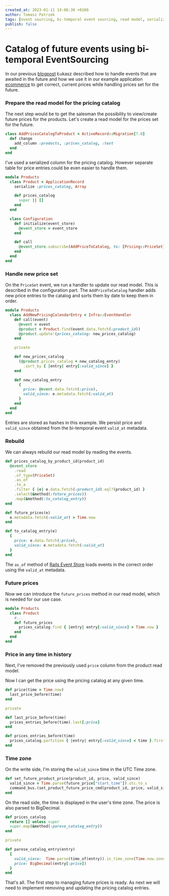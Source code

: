 ```yaml
---
created_at: 2023-01-11 14:08:30 +0100
author: Tomasz Patrzek
tags: [event sourcing, bi-temporal event sourcing, read model, serialized db column]
publish: false
---
```


# Catalog of future events using bi-temporal EventSourcing

In our previous [blogpost](https://blog.arkency.com/fixing-the-past-and-dealing-with-the-future-using-bi-temporal-eventsourcing/) Łukasz described how to handle events that are awaited in the future and how we use it in our example application [ecommerce](https://github.com/RailsEventStore/ecommerce/) to get correct, current prices while handling prices set for the future.


### Prepare the read model for the pricing catalog

The next step would be to get the salesman the possibility to view/create future prices for the products.
Let's create a read model for the prices set for the future.


```ruby
class AddPricesCatalogToProduct < ActiveRecord::Migration[7.0]
  def change
    add_column :products, :prices_catalog, :text
  end
end
```

I've used a serialized column for the pricing catalog. However separate table for price entries could be even easier to handle them.

```ruby
module Products
  class Product < ApplicationRecord
    serialize :prices_catalog, Array

    def prices_catalog
      super || []
    end
  end

  class Configuration
    def initialize(event_store)
      @event_store = event_store
    end

    def call
      @event_store.subscribe(AddPriceToCatalog, to: [Pricing::PriceSet])
    end
  end
end
```
### Handle new price set

On the `PriceSet` event, we run a handler to update our read model. This is described in the configuration part.
The `AddPriceToCatalog` handler adds new price entries to the catalog and sorts them by date to keep them in order.

```ruby
module Products
  class AddNewPricingCalendarEntry < Infra::EventHandler
    def call(event)
      @event = event
      @product = Product.find(event.data.fetch(:product_id))
      @product.update!(prices_catalog: new_prices_catalog)
    end

    private

    def new_prices_catalog
      (@product.prices_catalog + new_catalog_entry)
        .sort_by { |entry| entry[:valid_since] }
    end

    def new_catalog_entry
      {
        price: @event.data.fetch(:price),
        valid_since: e.metadata.fetch(:valid_at)
      }
    end
  end
end
```

Entries are stored as hashes in this example. We persist price and `valid_since` obtained from the bi-temporal event `valid_at` metadata.


### Rebuild

We can always rebuild our read model by reading the events.

```ruby
def prices_catalog_by_product_id(product_id)
  @event_store
    .read
    .of_type(PriceSet)
    .as_of
    .to_a
    .filter { |e| e.data.fetch(:product_id).eql?(product_id) }
    .select(&method(:future_prices))
    .map(&method(:to_catalog_entry))
end

def future_prices(e)
  e.metadata.fetch(:valid_at) > Time.now
end

def to_catalog_entry(e)
  {
    price: e.data.fetch(:price),
    valid_since: e.metadata.fetch(:valid_at)
  }
end
```

The `as_of` method of [Rails Event Store](https://railseventstore.org/docs/v2/bi-temporal/#usage) loads events in the correct order using the `valid_at` metadata.

### Future prices

Now we can introduce the `future_prices` method in our read model, which is needed for our use case.

```ruby
module Products
  class Product
    #...
    def future_prices
      prices_catalog.find { |entry| entry[:valid_since] > Time.now }
    end
  end
end
```

### Price in any time in history

Next, I've removed the previously used `price` column from the product read model.

Now I can get the price using the pricing catalog at any given time.

```ruby
def price(time = Time.now)
  last_price_before(time)
end

private

def last_price_before(time)
  prices_entries_before(time).last[:price]
end

def prices_entries_before(time)
  prices_catalog.partition { |entry| entry[:valid_since] < time }.first
end
```

### Time zone

On the write side, I'm storing the `valid_since` time in the UTC Time zone.

```ruby
def set_future_product_price(product_id, price, valid_since)
  valid_since = Time.parse(future_price["start_time"]).utc.to_s
  command_bus.(set_product_future_price_cmd(product_id, price, valid_since))
end
```

On the read side, the time is displayed in the user's time zone.
The price is also parsed to BigDecimal.

```ruby
def prices_catalog
  return [] unless super
  super.map(&method(:parese_catalog_entry))
end

private

def parese_catalog_entry(entry)
  {
    valid_since:  Time.parse(time_of(entry)).in_time_zone(Time.now.zone),
    price: BigDecimal(entry[:price])
  }
end
```

That's all. The first step to managing future prices is ready. As next we will need to implement removing and updating the pricing catalog entries.
